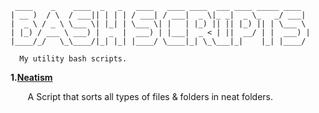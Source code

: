      ____    _    ____  _   _   ____   ____ ____  ___ ____ _____ ____  
    | __ )  / \  / ___|| | | | / ___| / ___|  _ \|_ _|  _ \_   _/ ___| 
    |  _ \ / _ \ \___ \| |_| | \___ \| |   | |_) || || |_) || | \___ \ 
    | |_) / ___ \ ___) |  _  |  ___) | |___|  _ < | ||  __/ | |  ___) |
    |____/_/   \_\____/|_| |_| |____/ \____|_| \_\___|_|    |_| |____/ 

      My utility bash scripts.
      
      
      
  **1.[Neatism](https://github.com/gauravat16/Bash-Scripts/blob/master/Neatism.md)**

        A Script that sorts all types of files & folders in neat folders.
 
